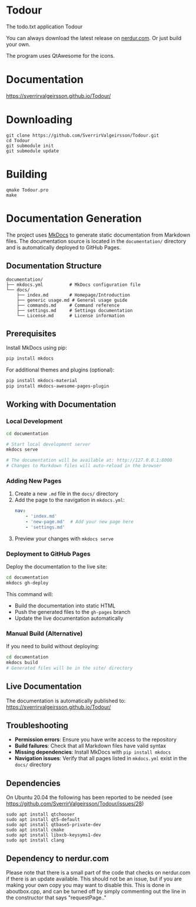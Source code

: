 # Todour
The todo.txt application Todour

You can always download the latest release on [nerdur.com](https://nerdur.com/todour). Or just build your own. 

The program uses QtAwesome for the icons. 

# Documentation
https://sverrirvalgeirsson.github.io/Todour/


# Downloading
```
git clone https://github.com/SverrirValgeirsson/Todour.git
cd Todour
git submodule init 
git submodule update 
```

# Building
```
qmake Todour.pro
make
```

# Documentation Generation
The project uses [MkDocs](https://www.mkdocs.org/) to generate static documentation from Markdown files. The documentation source is located in the `documentation/` directory and is automatically deployed to GitHub Pages.

## Documentation Structure
```
documentation/
├── mkdocs.yml          # MkDocs configuration file
└── docs/
    ├── index.md        # Homepage/Introduction
    ├── generic usage.md # General usage guide
    ├── commands.md     # Command reference
    ├── settings.md     # Settings documentation
    └── License.md      # License information
```

## Prerequisites
Install MkDocs using pip:
```bash
pip install mkdocs
```

For additional themes and plugins (optional):
```bash
pip install mkdocs-material
pip install mkdocs-awesome-pages-plugin
```

## Working with Documentation

### Local Development
```bash
cd documentation

# Start local development server
mkdocs serve

# The documentation will be available at: http://127.0.0.1:8000
# Changes to Markdown files will auto-reload in the browser
```

### Adding New Pages
1. Create a new `.md` file in the `docs/` directory
2. Add the page to the navigation in `mkdocs.yml`:
   ```yaml
   nav:
       - 'index.md'
       - 'new-page.md'  # Add your new page here
       - 'settings.md'
   ```
3. Preview your changes with `mkdocs serve`

### Deployment to GitHub Pages
Deploy the documentation to the live site:
```bash
cd documentation
mkdocs gh-deploy
```

This command will:
- Build the documentation into static HTML
- Push the generated files to the `gh-pages` branch
- Update the live documentation automatically

### Manual Build (Alternative)
If you need to build without deploying:
```bash
cd documentation
mkdocs build
# Generated files will be in the site/ directory
```

## Live Documentation
The documentation is automatically published to: https://sverrirvalgeirsson.github.io/Todour/

## Troubleshooting
- **Permission errors**: Ensure you have write access to the repository
- **Build failures**: Check that all Markdown files have valid syntax
- **Missing dependencies**: Install MkDocs with `pip install mkdocs`
- **Navigation issues**: Verify that all pages listed in `mkdocs.yml` exist in the `docs/` directory

## Dependencies 
On Ubuntu 20.04 the following has been reported to be needed (see https://github.com/SverrirValgeirsson/Todour/issues/28)
```
sudo apt install qtchooser
sudo apt install qt5-default
sudo apt install qtbase5-private-dev
sudo apt install cmake
sudo apt install libxcb-keysyms1-dev
sudo apt install clang
``` 
 
## Dependency to nerdur.com 
Please note that there is a small part of the code that checks on nerdur.com if there is an update available. This should not be an issue, 
but if you are making your own copy you may want to disable this. 
This is done in aboutbox.cpp, and can be turned off by simply commenting out the line in the constructor that says "requestPage.."

